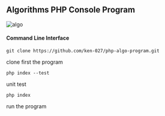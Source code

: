 ## Algorithms PHP Console Program

![algo](https://i.pinimg.com/originals/97/15/c8/9715c8a695e64d0c6b664329387a231e.gif)

#### Command Line Interface

```batch
git clone https://github.com/ken-027/php-algo-program.git
```

clone first the program

```batch
php index --test
```

unit test

```batch
php index
```
run the program
